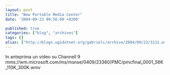 ```yaml
---
layout: post
title: "New Portable Media Center"
date: '2004-09-23 09:56:00 +0200'

published: true
categories: ["blog", "archives"]
tags: []
alias: ["http://blogs.ugidotnet.org/gabrielc/archive/2004/09/23/3131.aspx"]
---
```


<!-- more -->

In anteprima un video su Channell 9 mms://wm.microsoft.com/ms/msnse/0409/23360/PMC/pmcfinal_0001_56K_110K_300K.wmv
